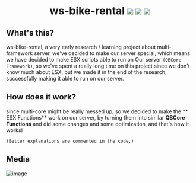 <h1 align="center">
ws-bike-rental
<img src="https://img.shields.io/badge/Made_by-Speedo & Wise-yellow" />
<img src="https://img.shields.io/badge/Lua-2C2D72.svg?logo=lua&logoColor=white" />
<img src="https://img.shields.io/badge/platform-Windows-blue" />
</h1>

## What's this?
ws-bike-rental, a very early research / learning project about multi-framework server, we've decided to make our server special, which means we have decided to make ESX scripts able to run on Our server `(QBCore Framework)`, so we've spent a really long time on this project since we don't know much about ESX, but we made it in the end of the research, successfully making it able to run on our server.

## How does it work?
since multi-core might be really messed up, so we decided to make the ** ESX Functions** work on our server, by turning them into similar **QBCore Functions** and did some changes and some optimization, and that's how it works!

`(Better explanations are commented in the code.)`

## Media
![image](https://cdn.discordapp.com/attachments/972800973451956224/978241322639048745/unknown.png?ex=6640983a&is=663f46ba&hm=11c62e455ad221bbd492499cded2fc4e6c9cccc42061302778d3ef6ce69e3c0c&)
